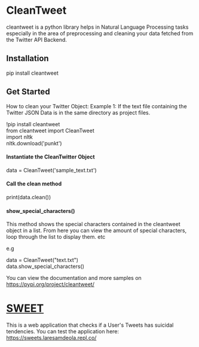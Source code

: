 # CleanTweet
cleantweet is a python library helps in Natural Language Processing tasks especially in the area of preprocessing and cleaning your data fetched from the Twitter API Backend.

## Installation
pip install cleantweet

## Get Started
How to clean your Twitter Object:
Example 1: If the text file containing the Twitter JSON Data is in the same directory as project files.

!pip install cleantweet <br/>
from cleantweet import CleanTweet<br />
import nltk<br/>
nltk.download('punkt')

#### Instantiate the CleanTwitter Object
data = CleanTweet('sample_text.txt')
<br />
#### Call the clean method
print(data.clean())
<br />
#### show_special_characters()
This method shows the special characters contained in the cleantweet object in a list. From here
you can view the amount of special characters, loop through the list to display them. etc

e.g

data = CleanTweet("text.txt") <br/>
data.show_special_characters()

You can view the documentation and more samples on https://pypi.org/project/cleantweet/

# [SWEET](https://sweets.laresamdeola.repl.co)
This is a web application that checks if a User's Tweets has suicidal tendencies. You can test the application here: https://sweets.laresamdeola.repl.co/
